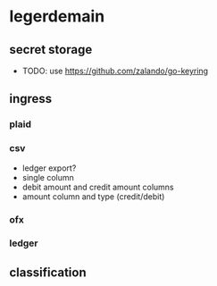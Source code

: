 # legerdemain
## secret storage
- TODO: use https://github.com/zalando/go-keyring
## ingress
### plaid
### csv
- ledger export?
- single column
- debit amount and credit amount columns
- amount column and type (credit/debit)
### ofx
### ledger
## classification


